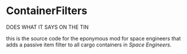 # ContainerFilters
DOES WHAT IT SAYS ON THE TIN

this is the source code for the eponymous mod for space engineers that adds a passive item filter to all cargo containers in *Space Engineers*.

